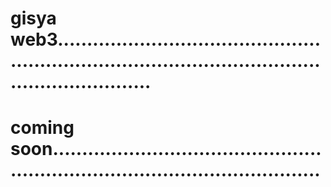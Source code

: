 # gisya web3..........................................................................................................................
# coming soon...................................................................................................
